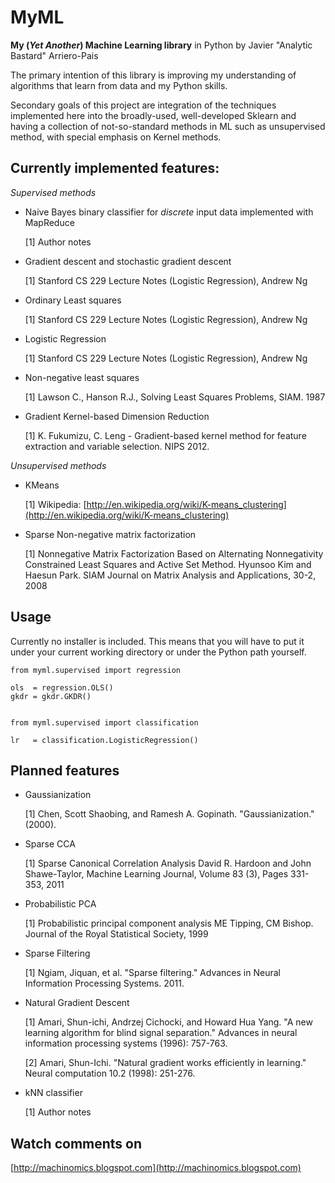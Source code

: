 MyML
==============

**My (*Yet Another*) Machine Learning library** in Python by Javier "Analytic Bastard"
Arriero-Pais

The primary intention of this library is improving my understanding of algorithms
that learn from data and my Python skills.

Secondary goals of this project are integration of the techniques implemented
here into the broadly-used, well-developed Sklearn and having a collection of
not-so-standard methods in ML such as unsupervised method, with special
emphasis on Kernel methods.


Currently implemented features:
--------------

*Supervised methods*


- Naive Bayes binary classifier for *discrete* input data implemented with MapReduce

  [1] Author notes
  
- Gradient descent and stochastic gradient descent

  [1] Stanford CS 229 Lecture Notes (Logistic Regression), Andrew Ng
  

- Ordinary Least squares

  [1] Stanford CS 229 Lecture Notes (Logistic Regression), Andrew Ng


- Logistic Regression

  [1] Stanford CS 229 Lecture Notes (Logistic Regression), Andrew Ng
  

- Non-negative least squares

  [1] Lawson C., Hanson R.J., Solving Least Squares Problems, SIAM. 1987


- Gradient Kernel-based Dimension Reduction

  [1] K. Fukumizu, C. Leng - Gradient-based kernel method for feature 
      extraction and variable selection. NIPS 2012.
       

*Unsupervised methods*

- KMeans

  [1] Wikipedia: [http://en.wikipedia.org/wiki/K-means_clustering](http://en.wikipedia.org/wiki/K-means_clustering)
  

- Sparse Non-negative matrix factorization

  [1] Nonnegative Matrix Factorization Based on Alternating Nonnegativity
      Constrained Least Squares and Active Set Method. Hyunsoo Kim and
      Haesun Park. SIAM Journal on Matrix Analysis and Applications, 30-2,
      2008
      


Usage
--------------
Currently no installer is included. This means that you will have to put it
under your current working directory or under the Python path yourself.

	from myml.supervised import regression

	ols  = regression.OLS()
	gkdr = gkdr.GKDR()


	from myml.supervised import classification

	lr   = classification.LogisticRegression()




Planned features
--------------

- Gaussianization

  [1] Chen, Scott Shaobing, and Ramesh A. Gopinath. "Gaussianization." (2000).

- Sparse CCA

  [1] Sparse Canonical Correlation Analysis
	  David R. Hardoon and John Shawe-Taylor, Machine Learning Journal,
	  Volume 83 (3), Pages 331-353, 2011

- Probabilistic PCA

  [1] Probabilistic principal component analysis
      ME Tipping, CM Bishop. Journal of the Royal Statistical Society, 1999

- Sparse Filtering

  [1] Ngiam, Jiquan, et al. "Sparse filtering."
      Advances in Neural Information Processing Systems. 2011.

- Natural Gradient Descent

  [1] Amari, Shun-ichi, Andrzej Cichocki, and Howard Hua Yang.
      "A new learning algorithm for blind signal separation."
      Advances in neural information processing systems (1996): 757-763.
      
  [2] Amari, Shun-Ichi. "Natural gradient works efficiently in learning."
      Neural computation 10.2 (1998): 251-276.

- kNN classifier

  [1] Author notes

Watch comments on
--------------

[http://machinomics.blogspot.com](http://machinomics.blogspot.com)

